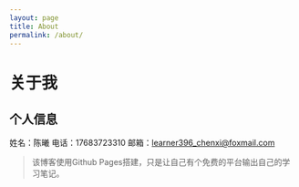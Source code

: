 ```yaml
---
layout: page
title: About
permalink: /about/
---
```


# 关于我

## 个人信息

姓名：陈曦
电话：17683723310
邮箱：learner396_chenxi@foxmail.com

> 该博客使用Github Pages搭建，只是让自己有个免费的平台输出自己的学习笔记。

